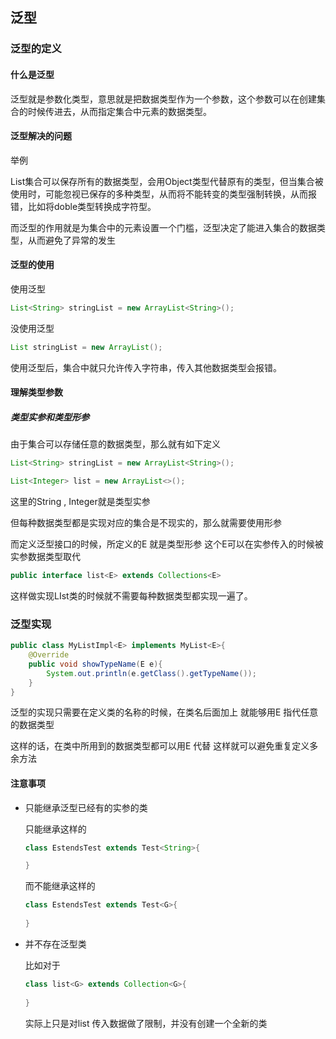 ## 泛型

### 泛型的定义

#### 什么是泛型

泛型就是参数化类型，意思就是把数据类型作为一个参数，这个参数可以在创建集合的时候传进去，从而指定集合中元素的数据类型。

#### 泛型解决的问题

举例

List集合可以保存所有的数据类型，会用Object类型代替原有的类型，但当集合被使用时，可能忽视已保存的多种类型，从而将不能转变的类型强制转换，从而报错，比如将doble类型转换成字符型。

而泛型的作用就是为集合中的元素设置一个门槛，泛型决定了能进入集合的数据类型，从而避免了异常的发生

#### 泛型的使用

使用泛型

```java
List<String> stringList = new ArrayList<String>();
```

没使用泛型

```java
List stringList = new ArrayList();
```

使用泛型后，集合中就只允许传入字符串，传入其他数据类型会报错。

#### 理解类型参数

##### 类型实参和类型形参

由于集合可以存储任意的数据类型，那么就有如下定义

```java
List<String> stringList = new ArrayList<String>();
```

```java
List<Integer> list = new ArrayList<>();
```

这里的String , Integer就是类型实参

但每种数据类型都是实现对应的集合是不现实的，那么就需要使用形参

而定义泛型接口的时候，所定义的E  就是类型形参  这个E可以在实参传入的时候被实参数据类型取代

```java
public interface list<E> extends Collections<E>
```

这样做实现LIst类的时候就不需要每种数据类型都实现一遍了。

### 泛型实现

```java
public class MyListImpl<E> implements MyList<E>{
	@Override 
	public void showTypeName(E e){
		System.out.println(e.getClass().getTypeName());
	}
}
```

泛型的实现只需要在定义类的名称的时候，在类名后面加上 <E>  就能够用E 指代任意的数据类型

这样的话，在类中所用到的数据类型都可以用E 代替  这样就可以避免重复定义多余方法

#### 注意事项

- 只能继承泛型已经有的实参的类

  只能继承这样的

  ```java
  class EstendsTest extends Test<String>{
  
  }
  ```

  而不能继承这样的

  ```java
  class EstendsTest extends Test<G>{
      
  }
  ```

- 并不存在泛型类

  比如对于

  ```java
  class list<G> extends Collection<G>{
      
  }
  ```

  实际上只是对list 传入数据做了限制，并没有创建一个全新的类

